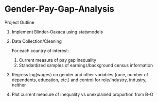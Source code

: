 # Gender-Pay-Gap-Analysis
Project Outline

1) Implement Blinder-Oaxaca using statsmodels

2) Data Collection/Cleaning
  
    For each country of interest:
      1) Current measure of pay gap inequality
      2) Standardized samples of earnings/background census information
    
3) Regress log(wages) on gender and other variables (race, number of dependents, education, etc.) and control for role/industry, industry, neither

4) Plot current measure of inequality vs unexplained proportion from B-O

